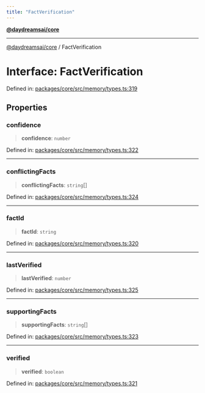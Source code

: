 ```yaml
---
title: "FactVerification"
---
```


[**@daydreamsai/core**](./api-reference.md)

***

[@daydreamsai/core](./api-reference.md) / FactVerification

# Interface: FactVerification

Defined in: [packages/core/src/memory/types.ts:319](https://github.com/dojoengine/daydreams/blob/877d54c3d7a1ffa2e1fe799ae3402216c969af05/packages/core/src/memory/types.ts#L319)

## Properties

### confidence

> **confidence**: `number`

Defined in: [packages/core/src/memory/types.ts:322](https://github.com/dojoengine/daydreams/blob/877d54c3d7a1ffa2e1fe799ae3402216c969af05/packages/core/src/memory/types.ts#L322)

***

### conflictingFacts

> **conflictingFacts**: `string`[]

Defined in: [packages/core/src/memory/types.ts:324](https://github.com/dojoengine/daydreams/blob/877d54c3d7a1ffa2e1fe799ae3402216c969af05/packages/core/src/memory/types.ts#L324)

***

### factId

> **factId**: `string`

Defined in: [packages/core/src/memory/types.ts:320](https://github.com/dojoengine/daydreams/blob/877d54c3d7a1ffa2e1fe799ae3402216c969af05/packages/core/src/memory/types.ts#L320)

***

### lastVerified

> **lastVerified**: `number`

Defined in: [packages/core/src/memory/types.ts:325](https://github.com/dojoengine/daydreams/blob/877d54c3d7a1ffa2e1fe799ae3402216c969af05/packages/core/src/memory/types.ts#L325)

***

### supportingFacts

> **supportingFacts**: `string`[]

Defined in: [packages/core/src/memory/types.ts:323](https://github.com/dojoengine/daydreams/blob/877d54c3d7a1ffa2e1fe799ae3402216c969af05/packages/core/src/memory/types.ts#L323)

***

### verified

> **verified**: `boolean`

Defined in: [packages/core/src/memory/types.ts:321](https://github.com/dojoengine/daydreams/blob/877d54c3d7a1ffa2e1fe799ae3402216c969af05/packages/core/src/memory/types.ts#L321)

